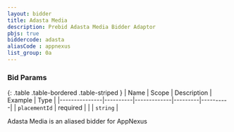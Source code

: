 ```yaml
---
layout: bidder
title: Adasta Media
description: Prebid Adasta Media Bidder Adaptor
pbjs: true
biddercode: adasta
aliasCode : appnexus
list_group: 0a
---
```


### Bid Params

{: .table .table-bordered .table-striped }
| Name          | Scope    | Description | Example | Type     |
|---------------|----------|-------------|---------|----------|
| `placementId` | required |             |         | `string` |

Adasta Media is an aliased bidder for AppNexus
